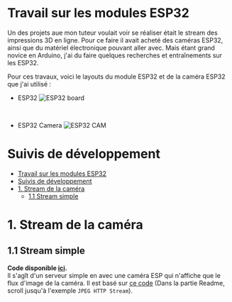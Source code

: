 # Travail sur les modules ESP32

Un des projets aue mon tuteur voulait voir se réaliser était le stream des impressions 3D en ligne.
Pour ce faire il avait acheté des caméras ESP32, ainsi que du matériel électronique pouvant aller
avec. Mais étant grand novice en Arduino, j'ai du faire quelques recherches et entraînements sur les
ESP32. 

Pour ces travaux, voici le layouts du module ESP32 et de la caméra ESP32 que j'ai utilisé : 
* ESP32
    <img
        src="https://www.etechnophiles.com/wp-content/uploads/2021/03/esp32-Board-with-30-pins-Pinout.png?ezimgfmt=ng:webp/ngcb40"
        alt="ESP32 board"
    />
    
<br/>

* ESP32 Camera
    <img
        src="https://i0.wp.com/randomnerdtutorials.com/wp-content/uploads/2020/03/ESP32-CAM-pinout-new.png?quality=100&strip=all&ssl=1"
        alt="ESP32 CAM"
    />

# Suivis de développement

- [Travail sur les modules ESP32](#travail-sur-les-modules-esp32)
- [Suivis de développement](#suivis-de-développement)
- [1. Stream de la caméra](#1-stream-de-la-caméra)
  - [1.1 Stream simple](#11-stream-simple)
  
# 1. Stream de la caméra
## 1.1 Stream simple

**Code disponible
[ici](https://github.com/MoOaAaa/StageFabLab/tree/main/ESP32/ESP32-WebApp-Simple-Stream-Server).** <br/>
Il s'agît d'un serveur simple en avec une caméra ESP qui n'affiche que le flux d'image de la caméra.
Il est basé sur [ce code](https://registry.platformio.org/libraries/espressif/esp32-camera) (Dans la
partie Readme, scroll jusqu'à l'exemple `JPEG HTTP Stream`).
